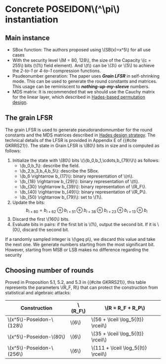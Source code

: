 # Concrete POSEIDON\\(^\pi\\) instantiation

## Main instance

+ SBox function: The authors proposed using \\(SB(x)=x^5\\) for all use cases
+ With the security level \\(M = 80, 128\\), the size of the Capacity \\(c = 255\\) bits (\\(1\\) field element). And \\(t\\) can be \\(3\\) or \\(5\\) to achieve the *2-to-1* or *4-to-1* compression functions.
+ Psudeonumber generation: The paper uses ***Grain LFSR*** in self-shrinking mode. This can be used to generate the round constants and matrices. This usage can be reminiscent to ***nothing-up-my-sleeve*** numbers.
+ MDS matrix: It is recommended that we should use the Cauchy matrix for the linear layer, which described in [Hades-based permutation design](./hades-based-design.md).

## The grain LFSR
The grain LFSR is used to generate pseudorandomnumber for the round constants and the MDS matrices described in [Hades design strategy](./hades-design-strategy.md). The technical details of the LFSR is provided in Appendix E of {{#cite GKRRS21}}. The state in Grain LFSR is \\(80\\) bits in size and is computed as follows:
1. Initialize the state with \\(80\\) bits \\(\\{b_0,b_1,\cdots,b_{79}\\}\\) as follows:
    - \\(b_0,b_1\\): describe the field.
    - \\(b_2,b_3,b_4,b_5\\): describe the SBox.
    - \\(b_6 \rightarrow b_{17}\\): binary representation of \\(n\\).
    - \\(b_{18} \rightarrow b_{29}\\): binary representation of \\(t\\).
    - \\(b_{30} \rightarrow b_{39}\\): binary representation of \\(R_F\\).
    - \\(b_{40} \rightarrow b_{49}\\): binary representation of \\(R_P\\).
    - \\(b_{50} \rightarrow b_{79}\\): set to \\(1\\).
2. Update the bits: $$b_{i + 80} = b_{i + 62} \oplus b_{i + 51} \oplus b_{i + 38} \oplus b_{i + 23} \oplus b_{i + 13} \oplus b_i$$
3. Discard the first \\(160\\) bits.
4. Evaluate bits in pairs: if the first bit is \\(1\\), output the second bit. If it is \\(0\\), discard the second bit.

If a randomly sampled integer is \\(\geq p\\), we discard this value and take the next one. We generate numbers starting from the most significant bit. However, starting from MSB or LSB makes no difference regarding the security

## Choosing number of rounds
Proved in Proposition 5.1, 5.2, and 5.3 in {{#cite GKRRS21}}, this table represents the parameters \\(R_F, R\\) that can protect the construction from statistical and algebraic attacks:



| Construction                 | \\(R_F\\) | \\(R = R_F + R_P\\)                   |
| ---------------------------- | --------- | ------------------------------------- |
| \\(x^5\\)-Poseidon-\\(128\\) | \\(6\\)   | \\(56 + \lceil \log_5{(t)} \rceil\\)  |
| \\(x^5\\)-Poseidon-\\(80\\)  | \\(6\\)   | \\(35 + \lceil \log_5{(t)} \rceil\\)  |
| \\(x^5\\)-Poseidon-\\(256\\) | \\(6\\)   | \\(111 + \lceil \log_5{(t)} \rceil\\) |